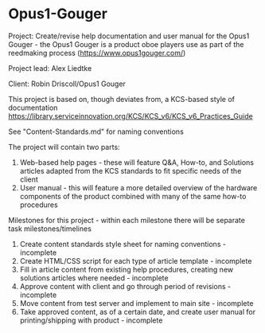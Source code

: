 # Opus1-Gouger

Project: Create/revise help documentation and user manual for the Opus1 Gouger - the Opus1 Gouger is a product oboe players use as part of the reedmaking process (https://www.opus1gouger.com/)


Project lead: Alex Liedtke

Client: Robin Driscoll/Opus1 Gouger




This project is based on, though deviates from, a KCS-based style of documentation
https://library.serviceinnovation.org/KCS/KCS_v6/KCS_v6_Practices_Guide

See "Content-Standards.md" for naming conventions



The project will contain two parts:

  1. Web-based help pages - these will feature Q&A, How-to, and Solutions articles adapted from the KCS standards to fit specific needs of the client
  2. User manual - this will feature a more detailed overview of the hardware components of the product combined with many of the same how-to procedures



Milestones for this project - within each milestone there will be separate task milestones/timelines

  1. Create content standards style sheet for naming conventions - incomplete 
  2. Create HTML/CSS script for each type of article template - incomplete
  3. Fill in article content from existing help procedures, creating new solutions articles where needed - incomplete
  4. Approve content with client and go through period of revisions - incomplete
  5. Move content from test server and implement to main site - incomplete
  6. Take approved content, as of a certain date, and create user manual for printing/shipping with product - incomplete
